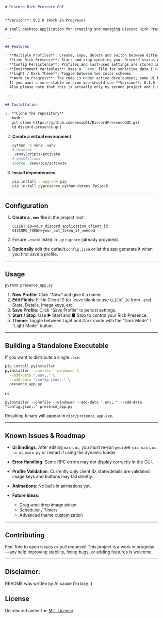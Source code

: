 ````markdown
# Discord Rich Presence GUI
  

**Version**: 0.2.0 (Work in Progress)

A small desktop application for creating and managing Discord Rich Presence profiles via a graphical interface. Built with Python 3.13, PySide6 (Qt for Python) and pypresence, it lets you define multiple “profiles” of presence data, start/stop updates, switch themes, and save/load your settings to JSON.

---

## Features

- **Multiple Profiles**: Create, copy, delete and switch between different presence configurations.  
- **Live Rich Presence**: Start and stop updating your Discord status with one click.  
- **Config Persistence**: Profiles and last-used settings are stored in `config.json`.  
- **Environment Variables**: Uses a `.env` file for sensitive data (`CLIENT_ID`, `DISCORD_TOKEN`).  
- **Light / Dark Theme**: Toggle between two color schemes.  
- **Work in Progress**: The code is under active development; some UI bindings or code paths may still contain bugs.
- If you want a more stable version you should use **Version**: 0.1.0 (still using old GUI)
- Also please note that this is actually only my second project and I still need to learn alot^^

---

## Installation

1. **Clone the repository**  
   bash
   git clone https://github.com/bexxo01/DiscordPresenceGUI.git
   cd discord-presence-gui
````

2. **Create a virtual environment**

   ```bash
   python -m venv .venv
   # Windows
   .venv\Scripts\activate
   # macOS/Linux
   source .venv/bin/activate
   ```

3. **Install dependencies**

   ```bash
   pip install --upgrade pip
   pip install pypresence python-dotenv PySide6
   ```

---

## Configuration

1. **Create a `.env` file** in the project root:

   ```
   CLIENT_ID=your_discord_application_client_id
   DISCORD_TOKEN=your_bot_token_if_needed
   ```

2. Ensure `.env` is listed in `.gitignore` (already provided).

3. **Optionally** edit the default `config.json` or let the app generate it when you first save a profile.

---

## Usage

```bash
python presence_app.py
```

1. **New Profile**: Click “New” and give it a name.
2. **Edit Fields**: Fill in Client ID (or leave blank to use `CLIENT_ID` from `.env`), State, Details, Image keys, etc.
3. **Save Profile**: Click “Save Profile” to persist settings.
4. **Start / Stop**: Use ▶ Start and ■ Stop to control your Rich Presence.
5. **Theme**: Toggle between Light and Dark mode with the “Dark Mode” / “Light Mode” button.

---

## Building a Standalone Executable

If you want to distribute a single `.exe`:

```bash
pip install pyinstaller
pyinstaller --onefile --windowed \
  --add-data ".env;." \
  --add-data "config.json;." \
  presence_app.py
```
or

```
pyinstaller --onefile --windowed --add-data ".env;." --add-data "config.json;." presence_app.py

```

Resulting binary will appear in `dist/presence_app.exe`.

---

## Known Issues & Roadmap

* **UI Bindings**: After editing `main.ui`, you must re-run `pyside6-uic main.ui -o ui_main.py` or restart if using the dynamic loader.
* **Error Handling**: Some RPC errors may not display correctly in the GUI.
* **Profile Validation**: Currently only client ID, state/details are validated; image keys and buttons may fail silently.
* **Animations**: No built-in animations yet.
* **Future Ideas**:

  * Drag-and-drop image picker
  * Scheduler / Timers
  * Advanced theme customization

---

## Contributing

Feel free to open issues or pull requests! This project is a work in progress—any help improving stability, fixing bugs, or adding features is welcome.

---

## Disclaimer:
README was written by AI cause i'm lazy :)

## License

Distributed under the [MIT License](LICENSE).

```
```
